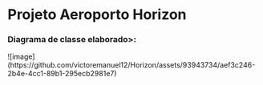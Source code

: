 <h1>Projeto Aeroporto Horizon</h1> 


<h3>Diagrama de classe elaborado>:</h3>
![image](https://github.com/victoremanuel12/Horizon/assets/93943734/aef3c246-2b4e-4cc1-89b1-295ecb2981e7)

